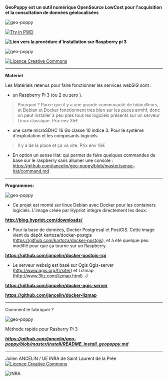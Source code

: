 
**GeoPoppy est un outil numérique OpenSource LowCost pour l'acquisition et la consultation de données géolocalisées**


![geo-poppy](img/geopoppy_2.png)

[![Try in PWD](https://cdn.rawgit.com/play-with-docker/stacks/cff22438/assets/images/button.png)](http://play-with-docker.com?stack=https://raw.githubusercontent.com/jancelin/geo-poppy/master/windowsTablette/docker-compose.yml)

**![Lien vers la procédure d'installation sur Raspberry pi 3](https://github.com/jancelin/geo-poppy/wiki/2.-Installation)**


![geo-poppy](img/1.png)

<a rel="license" href="http://creativecommons.org/licenses/by-sa/4.0/"><img alt="Licence Creative Commons" style="border-width:0" src="https://i.creativecommons.org/l/by-sa/4.0/88x31.png" /></a>

___________________________________________________________________________________
**Matériel**

Les Matériels retenus pour faire fonctionner les services webSIG sont :

* un Raspberry Pi 3 (ou 2 ou zero ).

> Pourquoi ? Parce que il y a une grande communauté de bidouilleurs, et Debian et Docker fonctionnent très bien sur les puces armhf, donc on peut installer à peu près tous les logiciels présents sur un serveur Linux classique. Prix env 35€

* une carte microSDHC 16 Go classe 10 indice 3. Pour le système d'exploitation et les composants logiciels

> Il y a de la place et ça va vite. Prix env 16€

* En option un sense Hat: qui permet de faire quelques commandes de base sur le raspberry sans allumer une console : https://github.com/jancelin/geo-poppy/blob/master/sense-hat/command.md

________________________________________________________________________________

**Programmes:**

![geo-poppy](img/docker_container.png)


* Ce projet est monté sur linux Debian avec Docker pour les containers logiciels. L'image créée par Hypriot intègre directement les deux:

**http://blog.hypriot.com/downloads/**


* Pour la base de données, Docker Postgresql et PostGIS. Cette image vient du dépôt kartoza/docker-postgis (https://github.com/kartoza/docker-postgis), et à été quelque peu modifié pour que ça tourne sur un Raspberry.


**https://github.com/jancelin/docker-postgis-rpi**


* Le serveur websig est basé sur Qgis Qgis-server (http://www.qgis.org/fr/site/) et Lizmap (http://www.3liz.com/lizmap.html). J

**https://github.com/jancelin/docker-qgis-server**

**https://github.com/jancelin/docker-lizmap**

______________________________________________________________________

Comment le fabriquer ?

![geo-poppy](img/geopoppy_schema_2.png)

Méthode rapide pour Rasberry Pi 3

***https://github.com/jancelin/geo-poppy/blob/master/install/README_install_geopoppy.md***


____________________________________________________________________________

Julien ANCELIN / UE INRA de Saint Laurent de la Prée
<a rel="license" href="http://creativecommons.org/licenses/by-sa/4.0/"><img alt="Licence Creative Commons" style="border-width:0" src="https://i.creativecommons.org/l/by-sa/4.0/88x31.png" /></a>

 ![INRA](img/INRA_logo_small.jpg)
